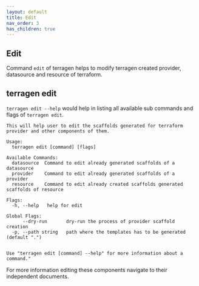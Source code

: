 ```yaml
---
layout: default
title: Edit
nav_order: 3
has_children: true
---
```


## Edit

Command `edit` of terragen helps to modify terragen created provider, datasource and resource of terraform.

## terragen edit

`terragen edit --help` would help in listing all available sub commands and flags of `terragen edit`.

```shell
This will help user to edit the scaffolds generated for terraform provider and other components of them.

Usage:
  terragen edit [command] [flags]

Available Commands:
  datasource  Command to edit already generated scaffolds of a datasource
  provider    Command to edit already generated scaffolds of a provider
  resource    Command to edit already created scaffolds generated scaffolds of resource

Flags:
  -h, --help   help for edit

Global Flags:
      --dry-run       dry-run the process of provider scaffold creation
  -p, --path string   path where the templates has to be generated (default ".")


Use "terragen edit [command] --help" for more information about a command."
```

For more information editing these components navigate to their independent documents.